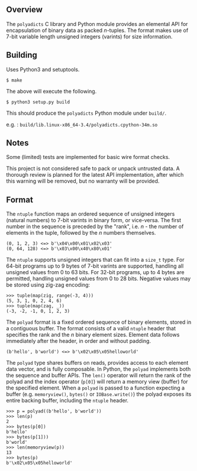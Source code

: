 
## Overview

The `polyadicts` C library and Python module provides an elemental API for
encapsulation of binary data as packed *n*-tuples. The format makes use of
7-bit variable length unsigned integers (varints) for size information.

## Building

Uses Python3 and setuptools.

    $ make

The above will execute the following.

    $ python3 setup.py build

This should produce the `polyadicts` Python module under `build/`.

e.g.
: `build/lib.linux-x86_64-3.4/polyadicts.cpython-34m.so`

## Notes

Some (limited) tests are implemented for basic wire format checks.

This project is not considered safe to pack or unpack untrusted data.
A thorough review is planned for the latest API implementation, after
which this warning will be removed, but no warranty will be provided.

## Format

The `ntuple` function maps an ordered sequence of unsigned integers
(natural numbers) to 7-bit varints in binary form, or vice-versa. The
first number in the sequence is preceded by the "rank", i.e. *n* - the
number of elements in the tuple, followed by the *n* numbers themselves.

    (0, 1, 2, 3) <=> b'\x04\x00\x01\x02\x03'
    (0, 64, 128) <=> b'\x03\x00\x40\x80\x01'

The `ntuple` supports unsigned integers that can fit into a `size_t` type.
For 64-bit programs up to 9 bytes of 7-bit varints are supported, handling
all unsigned values from 0 to 63 bits. For 32-bit programs, up to 4 bytes
are permitted, handling unsigned values from 0 to 28 bits. Negative values
may be stored using zig-zag encoding:

    >>> tuple(map(zig, range(-3, 4)))
    (5, 3, 1, 0, 2, 4, 6)
    >>> tuple(map(zag, _))
    (-3, -2, -1, 0, 1, 2, 3)

The `polyad` format is a fixed ordered sequence of binary elements, stored
in a contiguous buffer. The format consists of a valid `ntuple` header that
specifies the rank and the *n* binary element sizes. Element data follows
immediately after the header, in order and without padding.

    (b'hello', b'world') <=> b'\x02\x05\x05helloworld'

The `polyad` type shares buffers on reads, provides access to each element
data vector, and is fully composable. In Python, the `polyad` implements
both the sequence and buffer APIs. The `len()` operator will return the
rank of the polyad and the index operator (`p[0]`) will return a memory
view (buffer) for the specified element. When a `polyad` is passed to a
function expecting a buffer (e.g. `memoryview()`, `bytes()` or
`IOBase.write()`) the polyad exposes its entire backing buffer, including
the `ntuple` header.

    >>> p = polyad((b'hello', b'world'))
    >>> len(p)
    2
    >>> bytes(p[0])
    b'hello'
    >>> bytes(p[1]))
    b'world'
    >>> len(memoryview(p))
    13
    >>> bytes(p)
    b'\x02\x05\x05helloworld'
